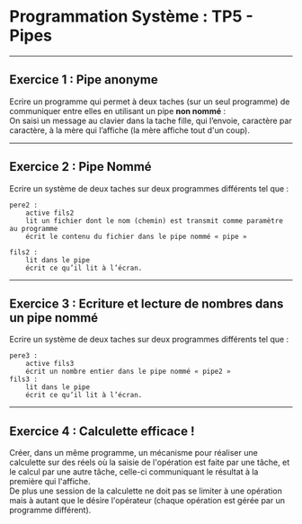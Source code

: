 # Programmation Système : TP5 - Pipes

---

## Exercice 1 : Pipe anonyme

Ecrire un programme qui permet à deux taches (sur un seul programme) de communiquer entre elles en utilisant un pipe **non nommé** :   
On saisi un message au clavier dans la tache fille, qui l’envoie, caractère par caractère, à la mère qui l’affiche (la mère affiche tout d'un coup).  


---

## Exercice 2 : Pipe Nommé

Ecrire un système de deux taches sur deux programmes différents tel que :  

````
pere2 :
    active fils2
    lit un fichier dont le nom (chemin) est transmit comme paramètre au programme
    écrit le contenu du fichier dans le pipe nommé « pipe »

fils2 :
    lit dans le pipe
    écrit ce qu’il lit à l’écran.
````


---

## Exercice 3 : Ecriture et lecture de nombres dans un pipe nommé


Ecrire un système de deux taches sur deux programmes différents tel que :

````
pere3 :
    active fils3
    écrit un nombre entier dans le pipe nommé « pipe2 »
fils3 :
    lit dans le pipe
    écrit ce qu’il lit à l’écran.
````

---

## Exercice 4 : Calculette efficace !

Créer, dans un même programme, un mécanisme pour réaliser une calculette sur des réels où la saisie de l'opération est faite par une tâche, et le calcul par une autre tâche, celle-ci communiquant le résultat à la première qui l'affiche.   
De plus une session de la calculette ne doit pas se limiter à une opération mais à autant que le désire l'opérateur (chaque opération est gérée par un programme différent). 